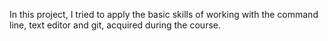 In this project, I tried to apply the basic skills of working with the command line, text editor and git, acquired during the course.